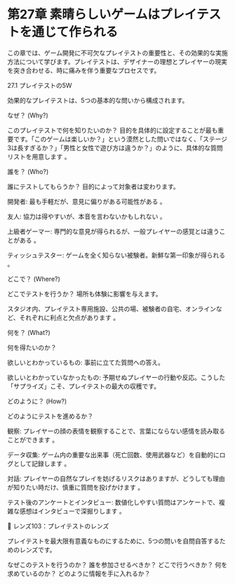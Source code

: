 # 第27章 素晴らしいゲームはプレイテストを通じて作られる

この章では、ゲーム開発に不可欠なプレイテストの重要性と、その効果的な実施方法について学びます。プレイテストは、デザイナーの理想とプレイヤーの現実を突き合わせる、時に痛みを伴う重要なプロセスです。

27.1 プレイテストの5W

効果的なプレイテストは、5つの基本的な問いから構成されます。

なぜ？ (Why?)

このプレイテストで何を知りたいのか？ 目的を具体的に設定することが最も重要です。「このゲームは楽しいか？」という漠然とした問いではなく、「ステージ3は長すぎるか？」「男性と女性で遊び方は違うか？」のように、具体的な質問リストを用意します 。

誰を？ (Who?)

誰にテストしてもらうか？ 目的によって対象者は変わります。

開発者: 最も手軽だが、意見に偏りがある可能性がある 。

友人: 協力は得やすいが、本音を言わないかもしれない 。

上級者ゲーマー: 専門的な意見が得られるが、一般プレイヤーの感覚とは違うことがある 。

ティッシュテスター: ゲームを全く知らない被験者。新鮮な第一印象が得られる 。

どこで？ (Where?)

どこでテストを行うか？ 場所も体験に影響を与えます。

スタジオ内、プレイテスト専用施設、公共の場、被験者の自宅、オンラインなど、それぞれに利点と欠点があります 。

何を？ (What?)

何を得たいのか？

欲しいとわかっているもの: 事前に立てた質問への答え。

欲しいとわかっていなかったもの: 予期せぬプレイヤーの行動や反応。こうした「サプライズ」こそ、プレイテストの最大の収穫です。

どのように？ (How?)

どのようにテストを進めるか？

観察: プレイヤーの顔の表情を観察することで、言葉にならない感情を読み取ることができます 。

データ収集: ゲーム内の重要な出来事（死亡回数、使用武器など）を自動的にログとして記録します 。

対話: プレイヤーの自然なプレイを妨げるリスクはありますが、どうしても理由が知りたい時だけ、慎重に質問を投げかけます 。

テスト後のアンケートとインタビュー: 数値化しやすい質問はアンケートで、複雑な感想はインタビューで深掘りします 。

💎 レンズ103：プレイテストのレンズ

プレイテストを最大限有意義なものにするために、5つの問いを自問自答するためのレンズです。

なぜこのテストを行うのか？ 誰を参加させるべきか？ どこで行うべきか？ 何を求めているのか？ どのように情報を手に入れるか？



